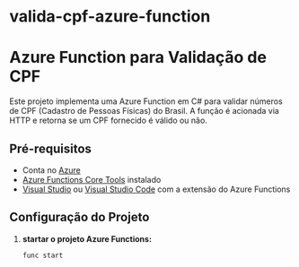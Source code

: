 # valida-cpf-azure-function
# Azure Function para Validação de CPF

Este projeto implementa uma Azure Function em C# para validar números de CPF (Cadastro de Pessoas Físicas) do Brasil. A função é acionada via HTTP e retorna se um CPF fornecido é válido ou não.

## Pré-requisitos

- Conta no [Azure](https://azure.microsoft.com/)
- [Azure Functions Core Tools](https://docs.microsoft.com/azure/azure-functions/functions-run-local) instalado
- [Visual Studio](https://visualstudio.microsoft.com/) ou [Visual Studio Code](https://code.visualstudio.com/) com a extensão do Azure Functions

## Configuração do Projeto

1. **startar o projeto Azure Functions:**

   ```bash
   func start
